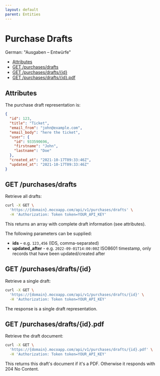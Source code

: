 ```yaml
---
layout: default
parent: Entities
---
```


# Purchase Drafts

German: "Ausgaben – Entwürfe"

<!-- TOC -->

- [Attributes](#attributes)
- [GET /purchases/drafts](#get-purchasesdrafts)
- [GET /purchases/drafts/{id}](#get-purchasesdraftsid)
- [GET /purchases/drafts/{id}.pdf](#get-purchasesdraftsidpdf)

<!-- /TOC -->

## Attributes

The purchase draft representation is:

```json
{
  "id": 123,
  "title": "Ticket",
  "email_from": "john@example.com",
  "email_body": "here the ticket",
  "user": {
    "id": 933590696,
    "firstname": "John",
    "lastname": "Doe"
  },
  "created_at": "2021-10-17T09:33:46Z",
  "updated_at": "2021-10-17T09:33:46Z"
}
```

## GET /purchases/drafts

Retrieve all drafts:

```bash
curl -X GET \
  'https://{domain}.mocoapp.com/api/v1/purchases/drafts' \
  -H 'Authorization: Token token=YOUR_API_KEY'
```

This returns an array with complete draft information (see attributes).

The following parameters can be supplied:

- **ids** – e.g. `123,456` (IDS, comma-separated)
- **updated_after** - e.g. `2022-09-01T14:00:00Z` ISO8601 timestamp, only records that have been updated/created after

## GET /purchases/drafts/{id}

Retrieve a single draft:

```bash
curl -X GET \
  'https://{domain}.mocoapp.com/api/v1/purchases/drafts/{id}' \
  -H 'Authorization: Token token=YOUR_API_KEY'
```

The response is a single draft representation.

## GET /purchases/drafts/{id}.pdf

Retrieve the draft document:

```bash
curl -X GET \
  'https://{domain}.mocoapp.com/api/v1/purchases/drafts/{id}.pdf' \
  -H 'Authorization: Token token=YOUR_API_KEY'
```

This returns this draft's document if it's a PDF. Otherwise it responds with 204 No Content.
